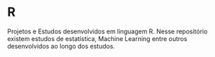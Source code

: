# R
Projetos e Estudos desenvolvidos em linguagem R. Nesse repositório existem estudos de estatística, Machine Learning entre outros desenvolvidos ao longo dos estudos.
